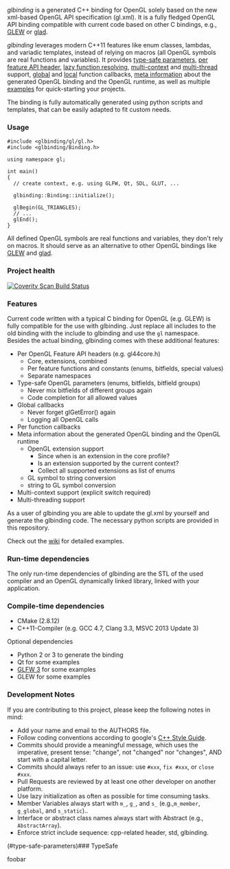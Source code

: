 *glbinding* is a generated C++ binding for OpenGL solely based on the new xml-based OpenGL API specification (gl.xml). It is a fully fledged OpenGL API binding compatible with current code based on other C bindings, e.g., [GLEW](http://glew.sourceforge.net/) or [glad](https://github.com/Dav1dde/glad). 

*glbinding* leverages modern C++11 features like enum classes, lambdas, and variadic templates, instead of relying on macros (all OpenGL symbols are real functions and variables). It provides [type-safe parameters](#type-safe-parameters), [per feature API header](#per-feature-header), [lazy function resolving](#lazy-resolving), [multi-context](#multi-context) and [multi-thread](#multi-thread) support, [global](#global-callbacks) and [local](#local-callbacks) function callbacks, [meta information](#meta-information) about the generated OpenGL binding and the OpenGL runtime, as well as multiple [examples](#examples) for quick-starting your projects. 

The binding is fully automatically generated using python scripts and templates, that can be easily adapted to fit custom needs.

### Usage

```
#include <glbinding/gl/gl.h>
#include <glbinding/Binding.h>

using namespace gl;

int main()
{
  // create context, e.g. using GLFW, Qt, SDL, GLUT, ...

  glbinding::Binding::initialize();

  glBegin(GL_TRIANGLES);
  // ...
  glEnd();
}
```



All defined OpenGL symbols are real functions and variables, they don't rely on macros.
It should serve as an alternative to other OpenGL bindings like [GLEW](http://glew.sourceforge.net/) and [glad](https://github.com/Dav1dde/glad).



### Project health
<a href="https://scan.coverity.com/projects/2705">
  <img alt="Coverity Scan Build Status"
       src="https://scan.coverity.com/projects/2705/badge.svg"/>
</a>


### Features

Current code written with a typical C binding for OpenGL (e.g. GLEW) is fully compatible for the use with glbinding.
Just replace all includes to the old binding with the include to glbinding and use the ```gl``` namespace.
Besides the actual binding, glbinding comes with these additional features:
* Per OpenGL Feature API headers (e.g. gl44core.h)
  * Core, extensions, combined
  * Per feature functions and constants (enums, bitfields, special values)
  * Separate namespaces
* Type-safe OpenGL parameters (enums, bitfields, bitfield groups)
  * Never mix bitfields of different groups again
  * Code completion for all allowed values
* Global callbacks
  * Never forget glGetError() again
  * Logging all OpenGL calls
* Per function callbacks
* Meta information about the generated OpenGL binding and the OpenGL runtime
  * OpenGL extension support
    * Since when is an extension in the core profile?
    * Is an extension supported by the current context?
    * Collect all supported extensions as list of enums
  * GL symbol to string conversion
  * string to GL symbol conversion
* Multi-context support (explicit switch required)
* Multi-threading support

As a user of glbinding you are able to update the gl.xml by yourself and generate the glbinding code.
The necessary python scripts are provided in this repository.

Check out the [wiki](https://github.com/hpicgs/glbinding/wiki) for detailed examples.

### Run-time dependencies

The only run-time dependencies of glbinding are the STL of the used compiler and an OpenGL dynamically linked library, linked with your application.

### Compile-time dependencies

 * CMake (2.8.12)
 * C++11-Compiler (e.g. GCC 4.7, Clang 3.3, MSVC 2013 Update 3)

Optional dependencies
 * Python 2 or 3 to generate the binding
 * Qt for some examples
 * [GLFW 3](http://www.glfw.org/) for some examples
 * GLEW for some examples

### Development Notes

If you are contributing to this project, please keep the following notes in mind:
* Add your name and email to the AUTHORS file.
* Follow coding conventions according to google's [C++ Style Guide](http://google-styleguide.googlecode.com/svn/trunk/cppguide.xml).
* Commits should provide a meaningful  message, which uses the imperative, present tense: "change", not "changed" nor "changes", AND start with a capital letter.
* Commits should always refer to an issue: use ```#xxx```, ```fix #xxx```, or ```close #xxx```.
* Pull Requests are reviewed by at least one other developer on another platform.
* Use lazy initialization as often as possible for time consuming tasks.
* Member Variables always start with ```m_```, ```g_```, and ```s_``` (e.g.,```m_member```, ```g_global```, and ```s_static```)..
* Interface or abstract class names always start with Abstract (e.g., ```AbstractArray```).
* Enforce strict include sequence: cpp-related header, std, glbinding.


(#type-safe-parameters)### TypeSafe

foobar
